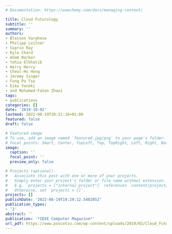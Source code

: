 ```yaml
---
# Documentation: https://wowchemy.com/docs/managing-content/

title: Cloud Futurology
subtitle: ''
summary: ''
authors:
- Blesson Varghese
- Philipp Leitner
- Suprio Ray
- Kyle Chard
- Adam Barker
- Yehia Elkhatib
- Herry Herry
- Cheol-Ho Hong
- Jeremy Singer
- Fung Po Tso
- Eiko Yoneki
- and Mohamed-Faten Zhani
tags:
- publications
categories: []
date: '2019-10-02'
lastmod: 2022-08-19T20:21:16+01:00
featured: false
draft: false

# Featured image
# To use, add an image named `featured.jpg/png` to your page's folder.
# Focal points: Smart, Center, TopLeft, Top, TopRight, Left, Right, BottomLeft, Bottom, BottomRight.
image:
  caption: ''
  focal_point: ''
  preview_only: false

# Projects (optional).
#   Associate this post with one or more of your projects.
#   Simply enter your project's folder or file name without extension.
#   E.g. `projects = ["internal-project"]` references `content/project/deep-learning/index.md`.
#   Otherwise, set `projects = []`.
projects: []
publishDate: '2022-08-19T19:29:12.540205Z'
publication_types:
- '2'
abstract: ''
publication: '*IEEE Computer Magazine*'
url_pdf: https://www.poscotso.com/wp-content/uploads/2019/02/Cloud_Futurology___Accepted_Version.pdf
---
```

